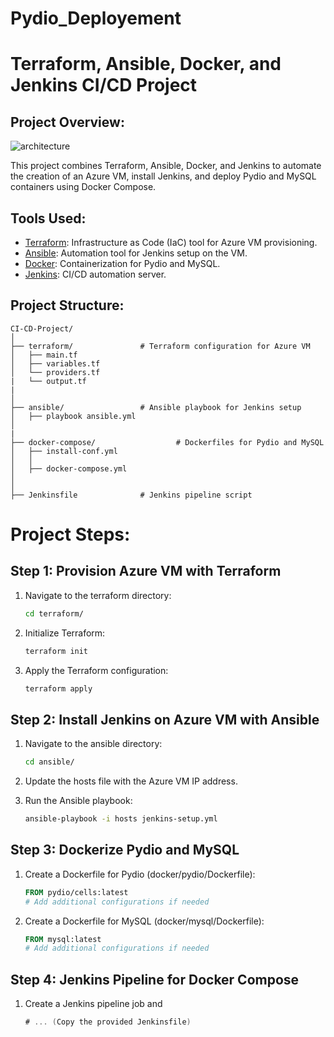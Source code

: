 # Pydio_Deployement
# Terraform, Ansible, Docker, and Jenkins CI/CD Project

## Project Overview:
![architecture](https://github.com/amalennajar/Pydio_Deployement/assets/121998001/0ffa31ca-a921-4659-b916-fcb8f8c292a2)

This project combines Terraform, Ansible, Docker, and Jenkins to automate the creation of an Azure VM, install Jenkins, and deploy Pydio and MySQL containers using Docker Compose.

## Tools Used:

- [Terraform](https://www.terraform.io): Infrastructure as Code (IaC) tool for Azure VM provisioning.
- [Ansible](https://www.ansible.com): Automation tool for Jenkins setup on the VM.
- [Docker](https://www.docker.com): Containerization for Pydio and MySQL.
- [Jenkins](https://www.jenkins.io): CI/CD automation server.

## Project Structure:

```plaintext
CI-CD-Project/
│
├── terraform/               # Terraform configuration for Azure VM
│   ├── main.tf
│   ├── variables.tf
│   └── providers.tf
|   └── output.tf
|       
│
├── ansible/                 # Ansible playbook for Jenkins setup
│   ├── playbook ansible.yml
│   
|
├── docker-compose/                  # Dockerfiles for Pydio and MySQL
│   ├── install-conf.yml
│   │
│   ├── docker-compose.yml
│
│
├── Jenkinsfile              # Jenkins pipeline script

```
# Project Steps:

## Step 1: Provision Azure VM with Terraform
1. Navigate to the terraform directory:

    ```bash
    cd terraform/
    ```

2. Initialize Terraform:

    ```bash
    terraform init
    ```

3. Apply the Terraform configuration:

    ```bash
    terraform apply
    ```

## Step 2: Install Jenkins on Azure VM with Ansible
1. Navigate to the ansible directory:

    ```bash
    cd ansible/
    ```

2. Update the hosts file with the Azure VM IP address.

3. Run the Ansible playbook:

    ```bash
    ansible-playbook -i hosts jenkins-setup.yml
    ```

## Step 3: Dockerize Pydio and MySQL
1. Create a Dockerfile for Pydio (docker/pydio/Dockerfile):

    ```Dockerfile
    FROM pydio/cells:latest
    # Add additional configurations if needed
    ```

2. Create a Dockerfile for MySQL (docker/mysql/Dockerfile):

    ```Dockerfile
    FROM mysql:latest
    # Add additional configurations if needed
    ```

## Step 4: Jenkins Pipeline for Docker Compose
1. Create a Jenkins pipeline job and

    ```groovy
    # ... (Copy the provided Jenkinsfile)
    ```

